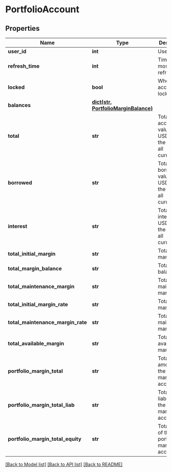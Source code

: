 # PortfolioAccount

## Properties
Name | Type | Description | Notes
------------ | ------------- | ------------- | -------------
**user_id** | **int** | User ID | [optional] 
**refresh_time** | **int** | Time of the most recent refresh | [optional] 
**locked** | **bool** | Whether account is locked | [optional] 
**balances** | [**dict(str, PortfolioMarginBalance)**](PortfolioMarginBalance.md) |  | [optional] 
**total** | **str** | Total account value in USDT, i.e., the sum of all currencies&#39; | [optional] 
**borrowed** | **str** | Total borrowed value in USDT, i.e., the sum of all currencies | [optional] 
**interest** | **str** | Total unpaid interests in USDT, i.e., the sum of all currencies | [optional] 
**total_initial_margin** | **str** | Total initial margin | [optional] 
**total_margin_balance** | **str** | Total margin balance | [optional] 
**total_maintenance_margin** | **str** | Total maintenance margin | [optional] 
**total_initial_margin_rate** | **str** | Total initial margin rate | [optional] 
**total_maintenance_margin_rate** | **str** | Total maintenance margin rate | [optional] 
**total_available_margin** | **str** | Total available margin | [optional] 
**portfolio_margin_total** | **str** | Total amount of the portfolio margin account | [optional] 
**portfolio_margin_total_liab** | **str** | Total liabilities of the portfolio margin account | [optional] 
**portfolio_margin_total_equity** | **str** | Total equity of the portfolio margin account | [optional] 

[[Back to Model list]](../README.md#documentation-for-models) [[Back to API list]](../README.md#documentation-for-api-endpoints) [[Back to README]](../README.md)


